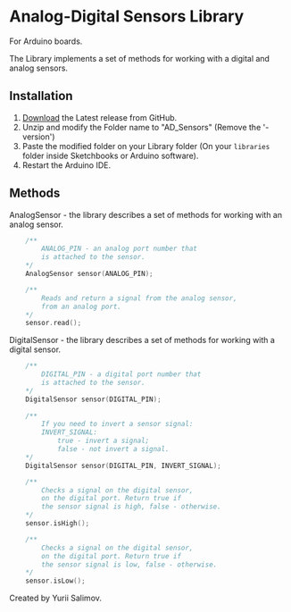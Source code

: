 # Analog-Digital Sensors Library

For Arduino boards.

The Library implements a set of methods for working with 
a digital and analog sensors.

## Installation

1. [Download](https://github.com/YuriiSalimov/AD_Sensors/releases) the Latest release from GitHub.
2. Unzip and modify the Folder name to "AD_Sensors" (Remove the '-version')
3. Paste the modified folder on your Library folder 
(On your `libraries` folder inside Sketchbooks or Arduino software).
4. Restart the Arduino IDE.

## Methods

AnalogSensor - the library describes 
a set of methods for working with an analog sensor.

```cpp
	/**
		ANALOG_PIN - an analog port number that 
		is attached to the sensor.
	*/
	AnalogSensor sensor(ANALOG_PIN);

	/**
		Reads and return a signal from the analog sensor, 
		from an analog port.
	*/
	sensor.read();
```

DigitalSensor - the library describes 
a set of methods for working with a digital sensor.

```cpp
	/**
		DIGITAL_PIN - a digital port number that 
		is attached to the sensor.
	*/
	DigitalSensor sensor(DIGITAL_PIN);
	
	/**
		If you need to invert a sensor signal:
		INVERT_SIGNAL:
			true - invert a signal;
			false - not invert a signal.
	*/
	DigitalSensor sensor(DIGITAL_PIN, INVERT_SIGNAL);

	/**
		Checks a signal on the digital sensor,
		on the digital port. Return true if 
		the sensor signal is high, false - otherwise.
	*/
	sensor.isHigh();

	/**
		Checks a signal on the digital sensor,
		on the digital port. Return true if 
		the sensor signal is low, false - otherwise.
	*/
	sensor.isLow();
```

Created by Yurii Salimov.
